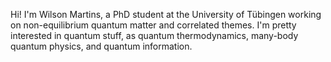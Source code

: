 Hi! I'm Wilson Martins, a PhD student at the University of Tübingen working on non-equilibrium quantum matter and correlated themes. I'm pretty interested in quantum stuff, as quantum thermodynamics, many-body quantum physics, and quantum information.

